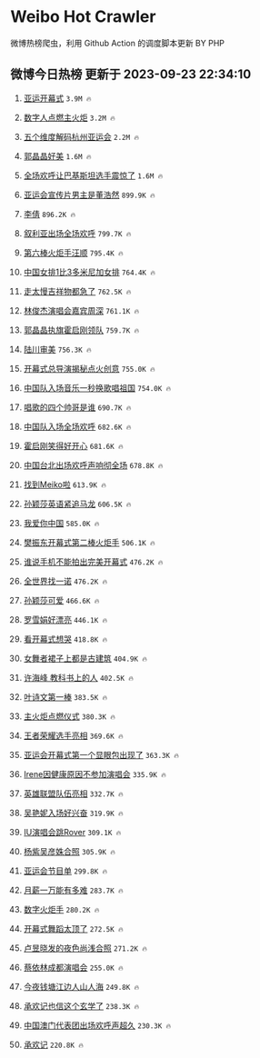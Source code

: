 # Weibo Hot Crawler 



微博热榜爬虫，利用 Github Action 的调度脚本更新 BY PHP 


## 微博今日热榜 更新于 2023-09-23 22:34:10 
1. [亚运开幕式](https://s.weibo.com/weibo?q=%23%E4%BA%9A%E8%BF%90%E5%BC%80%E5%B9%95%E5%BC%8F%23&t=31&band_rank=1&Refer=top) `3.9M 🔥` 

1. [数字人点燃主火炬](https://s.weibo.com/weibo?q=%23%E6%95%B0%E5%AD%97%E4%BA%BA%E7%82%B9%E7%87%83%E4%B8%BB%E7%81%AB%E7%82%AC%23&t=31&band_rank=2&Refer=top) `3.2M 🔥` 

1. [五个维度解码杭州亚运会](https://s.weibo.com/weibo?q=%23%E4%BA%94%E4%B8%AA%E7%BB%B4%E5%BA%A6%E8%A7%A3%E7%A0%81%E6%9D%AD%E5%B7%9E%E4%BA%9A%E8%BF%90%E4%BC%9A%23&t=31&band_rank=3&Refer=top) `2.2M 🔥` 

1. [郭晶晶好美](https://s.weibo.com/weibo?q=%23%E9%83%AD%E6%99%B6%E6%99%B6%E5%A5%BD%E7%BE%8E%23&t=31&band_rank=4&Refer=top) `1.6M 🔥` 

1. [全场欢呼让巴基斯坦选手震惊了](https://s.weibo.com/weibo?q=%23%E5%85%A8%E5%9C%BA%E6%AC%A2%E5%91%BC%E8%AE%A9%E5%B7%B4%E5%9F%BA%E6%96%AF%E5%9D%A6%E9%80%89%E6%89%8B%E9%9C%87%E6%83%8A%E4%BA%86%23&t=31&band_rank=5&Refer=top) `1.6M 🔥` 

1. [亚运会宣传片男主是董浩然](https://s.weibo.com/weibo?q=%E4%BA%9A%E8%BF%90%E4%BC%9A%E5%AE%A3%E4%BC%A0%E7%89%87%E7%94%B7%E4%B8%BB%E6%98%AF%E8%91%A3%E6%B5%A9%E7%84%B6&t=31&band_rank=6&Refer=top) `899.9K 🔥` 

1. [李倩](https://s.weibo.com/weibo?q=%E6%9D%8E%E5%80%A9&t=31&band_rank=7&Refer=top) `896.2K 🔥` 

1. [叙利亚出场全场欢呼](https://s.weibo.com/weibo?q=%23%E5%8F%99%E5%88%A9%E4%BA%9A%E5%87%BA%E5%9C%BA%E5%85%A8%E5%9C%BA%E6%AC%A2%E5%91%BC%23&t=31&band_rank=8&Refer=top) `799.7K 🔥` 

1. [第六棒火炬手汪顺](https://s.weibo.com/weibo?q=%23%E7%AC%AC%E5%85%AD%E6%A3%92%E7%81%AB%E7%82%AC%E6%89%8B%E6%B1%AA%E9%A1%BA%23&t=31&band_rank=9&Refer=top) `795.4K 🔥` 

1. [中国女排1比3多米尼加女排](https://s.weibo.com/weibo?q=%23%E4%B8%AD%E5%9B%BD%E5%A5%B3%E6%8E%921%E6%AF%943%E5%A4%9A%E7%B1%B3%E5%B0%BC%E5%8A%A0%E5%A5%B3%E6%8E%92%23&t=31&band_rank=10&Refer=top) `764.4K 🔥` 

1. [走太慢吉祥物都急了](https://s.weibo.com/weibo?q=%23%E8%B5%B0%E5%A4%AA%E6%85%A2%E5%90%89%E7%A5%A5%E7%89%A9%E9%83%BD%E6%80%A5%E4%BA%86%23&t=31&band_rank=11&Refer=top) `762.5K 🔥` 

1. [林俊杰演唱会嘉宾周深](https://s.weibo.com/weibo?q=%23%E6%9E%97%E4%BF%8A%E6%9D%B0%E6%BC%94%E5%94%B1%E4%BC%9A%E5%98%89%E5%AE%BE%E5%91%A8%E6%B7%B1%23&t=31&band_rank=12&Refer=top) `761.1K 🔥` 

1. [郭晶晶执旗霍启刚领队](https://s.weibo.com/weibo?q=%23%E9%83%AD%E6%99%B6%E6%99%B6%E6%89%A7%E6%97%97%E9%9C%8D%E5%90%AF%E5%88%9A%E9%A2%86%E9%98%9F%23&t=31&band_rank=13&Refer=top) `759.7K 🔥` 

1. [陆川审美](https://s.weibo.com/weibo?q=%E9%99%86%E5%B7%9D%E5%AE%A1%E7%BE%8E&t=31&band_rank=14&Refer=top) `756.3K 🔥` 

1. [开幕式总导演揭秘点火创意](https://s.weibo.com/weibo?q=%23%E5%BC%80%E5%B9%95%E5%BC%8F%E6%80%BB%E5%AF%BC%E6%BC%94%E6%8F%AD%E7%A7%98%E7%82%B9%E7%81%AB%E5%88%9B%E6%84%8F%23&t=31&band_rank=15&Refer=top) `755.0K 🔥` 

1. [中国队入场音乐一秒换歌唱祖国](https://s.weibo.com/weibo?q=%23%E4%B8%AD%E5%9B%BD%E9%98%9F%E5%85%A5%E5%9C%BA%E9%9F%B3%E4%B9%90%E4%B8%80%E7%A7%92%E6%8D%A2%E6%AD%8C%E5%94%B1%E7%A5%96%E5%9B%BD%23&t=31&band_rank=16&Refer=top) `754.0K 🔥` 

1. [唱歌的四个帅哥是谁](https://s.weibo.com/weibo?q=%23%E5%94%B1%E6%AD%8C%E7%9A%84%E5%9B%9B%E4%B8%AA%E5%B8%85%E5%93%A5%E6%98%AF%E8%B0%81%23&t=31&band_rank=17&Refer=top) `690.7K 🔥` 

1. [中国队入场全场欢呼](https://s.weibo.com/weibo?q=%23%E4%B8%AD%E5%9B%BD%E9%98%9F%E5%85%A5%E5%9C%BA%E5%85%A8%E5%9C%BA%E6%AC%A2%E5%91%BC%23&t=31&band_rank=18&Refer=top) `682.6K 🔥` 

1. [霍启刚笑得好开心](https://s.weibo.com/weibo?q=%23%E9%9C%8D%E5%90%AF%E5%88%9A%E7%AC%91%E5%BE%97%E5%A5%BD%E5%BC%80%E5%BF%83%23&t=31&band_rank=19&Refer=top) `681.6K 🔥` 

1. [中国台北出场欢呼声响彻全场](https://s.weibo.com/weibo?q=%23%E4%B8%AD%E5%9B%BD%E5%8F%B0%E5%8C%97%E5%87%BA%E5%9C%BA%E6%AC%A2%E5%91%BC%E5%A3%B0%E5%93%8D%E5%BD%BB%E5%85%A8%E5%9C%BA%23&t=31&band_rank=20&Refer=top) `678.8K 🔥` 

1. [找到Meiko啦](https://s.weibo.com/weibo?q=%E6%89%BE%E5%88%B0Meiko%E5%95%A6&t=31&band_rank=21&Refer=top) `613.9K 🔥` 

1. [孙颖莎英语紧追马龙](https://s.weibo.com/weibo?q=%23%E5%AD%99%E9%A2%96%E8%8E%8E%E8%8B%B1%E8%AF%AD%E7%B4%A7%E8%BF%BD%E9%A9%AC%E9%BE%99%23&t=31&band_rank=22&Refer=top) `606.5K 🔥` 

1. [我爱你中国](https://s.weibo.com/weibo?q=%E6%88%91%E7%88%B1%E4%BD%A0%E4%B8%AD%E5%9B%BD&t=31&band_rank=23&Refer=top) `585.0K 🔥` 

1. [樊振东开幕式第二棒火炬手](https://s.weibo.com/weibo?q=%23%E6%A8%8A%E6%8C%AF%E4%B8%9C%E5%BC%80%E5%B9%95%E5%BC%8F%E7%AC%AC%E4%BA%8C%E6%A3%92%E7%81%AB%E7%82%AC%E6%89%8B%23&t=31&band_rank=24&Refer=top) `506.1K 🔥` 

1. [谁说手机不能拍出完美开幕式](https://s.weibo.com/weibo?q=%23%E8%B0%81%E8%AF%B4%E6%89%8B%E6%9C%BA%E4%B8%8D%E8%83%BD%E6%8B%8D%E5%87%BA%E5%AE%8C%E7%BE%8E%E5%BC%80%E5%B9%95%E5%BC%8F%23&t=31&band_rank=25&Refer=top) `476.2K 🔥` 

1. [全世界找一诺](https://s.weibo.com/weibo?q=%23%E5%85%A8%E4%B8%96%E7%95%8C%E6%89%BE%E4%B8%80%E8%AF%BA%23&t=31&band_rank=26&Refer=top) `476.2K 🔥` 

1. [孙颖莎可爱](https://s.weibo.com/weibo?q=%E5%AD%99%E9%A2%96%E8%8E%8E%E5%8F%AF%E7%88%B1&t=31&band_rank=27&Refer=top) `466.6K 🔥` 

1. [罗雪娟好漂亮](https://s.weibo.com/weibo?q=%23%E7%BD%97%E9%9B%AA%E5%A8%9F%E5%A5%BD%E6%BC%82%E4%BA%AE%23&t=31&band_rank=28&Refer=top) `446.1K 🔥` 

1. [看开幕式想哭](https://s.weibo.com/weibo?q=%23%E7%9C%8B%E5%BC%80%E5%B9%95%E5%BC%8F%E6%83%B3%E5%93%AD%23&t=31&band_rank=29&Refer=top) `418.8K 🔥` 

1. [女舞者裙子上都是古建筑](https://s.weibo.com/weibo?q=%23%E5%A5%B3%E8%88%9E%E8%80%85%E8%A3%99%E5%AD%90%E4%B8%8A%E9%83%BD%E6%98%AF%E5%8F%A4%E5%BB%BA%E7%AD%91%23&t=31&band_rank=30&Refer=top) `404.9K 🔥` 

1. [许海峰 教科书上的人](https://s.weibo.com/weibo?q=%E8%AE%B8%E6%B5%B7%E5%B3%B0%20%E6%95%99%E7%A7%91%E4%B9%A6%E4%B8%8A%E7%9A%84%E4%BA%BA&t=31&band_rank=31&Refer=top) `402.5K 🔥` 

1. [叶诗文第一棒](https://s.weibo.com/weibo?q=%E5%8F%B6%E8%AF%97%E6%96%87%E7%AC%AC%E4%B8%80%E6%A3%92&t=31&band_rank=32&Refer=top) `383.5K 🔥` 

1. [主火炬点燃仪式](https://s.weibo.com/weibo?q=%23%E4%B8%BB%E7%81%AB%E7%82%AC%E7%82%B9%E7%87%83%E4%BB%AA%E5%BC%8F%23&t=31&band_rank=33&Refer=top) `380.3K 🔥` 

1. [王者荣耀选手亮相](https://s.weibo.com/weibo?q=%23%E7%8E%8B%E8%80%85%E8%8D%A3%E8%80%80%E9%80%89%E6%89%8B%E4%BA%AE%E7%9B%B8%23&t=31&band_rank=34&Refer=top) `369.6K 🔥` 

1. [亚运会开幕式第一个显眼包出现了](https://s.weibo.com/weibo?q=%23%E4%BA%9A%E8%BF%90%E4%BC%9A%E5%BC%80%E5%B9%95%E5%BC%8F%E7%AC%AC%E4%B8%80%E4%B8%AA%E6%98%BE%E7%9C%BC%E5%8C%85%E5%87%BA%E7%8E%B0%E4%BA%86%23&t=31&band_rank=35&Refer=top) `363.3K 🔥` 

1. [Irene因健康原因不参加演唱会](https://s.weibo.com/weibo?q=%23Irene%E5%9B%A0%E5%81%A5%E5%BA%B7%E5%8E%9F%E5%9B%A0%E4%B8%8D%E5%8F%82%E5%8A%A0%E6%BC%94%E5%94%B1%E4%BC%9A%23&t=31&band_rank=36&Refer=top) `335.9K 🔥` 

1. [英雄联盟队伍亮相](https://s.weibo.com/weibo?q=%23%E8%8B%B1%E9%9B%84%E8%81%94%E7%9B%9F%E9%98%9F%E4%BC%8D%E4%BA%AE%E7%9B%B8%23&t=31&band_rank=37&Refer=top) `332.7K 🔥` 

1. [吴艳妮入场好兴奋](https://s.weibo.com/weibo?q=%23%E5%90%B4%E8%89%B3%E5%A6%AE%E5%85%A5%E5%9C%BA%E5%A5%BD%E5%85%B4%E5%A5%8B%23&t=31&band_rank=38&Refer=top) `319.9K 🔥` 

1. [IU演唱会跳Rover](https://s.weibo.com/weibo?q=%23IU%E6%BC%94%E5%94%B1%E4%BC%9A%E8%B7%B3Rover%23&t=31&band_rank=39&Refer=top) `309.1K 🔥` 

1. [杨紫吴彦姝合照](https://s.weibo.com/weibo?q=%23%E6%9D%A8%E7%B4%AB%E5%90%B4%E5%BD%A6%E5%A7%9D%E5%90%88%E7%85%A7%23&t=31&band_rank=40&Refer=top) `305.9K 🔥` 

1. [亚运会节目单](https://s.weibo.com/weibo?q=%23%E4%BA%9A%E8%BF%90%E4%BC%9A%E8%8A%82%E7%9B%AE%E5%8D%95%23&t=31&band_rank=41&Refer=top) `299.8K 🔥` 

1. [月薪一万能有多难](https://s.weibo.com/weibo?q=%23%E6%9C%88%E8%96%AA%E4%B8%80%E4%B8%87%E8%83%BD%E6%9C%89%E5%A4%9A%E9%9A%BE%23&t=31&band_rank=42&Refer=top) `283.7K 🔥` 

1. [数字火炬手](https://s.weibo.com/weibo?q=%23%E6%95%B0%E5%AD%97%E7%81%AB%E7%82%AC%E6%89%8B%23&t=31&band_rank=43&Refer=top) `280.2K 🔥` 

1. [开幕式舞蹈太顶了](https://s.weibo.com/weibo?q=%23%E5%BC%80%E5%B9%95%E5%BC%8F%E8%88%9E%E8%B9%88%E5%A4%AA%E9%A1%B6%E4%BA%86%23&t=31&band_rank=44&Refer=top) `272.5K 🔥` 

1. [卢昱晓发的夜色尚浅合照](https://s.weibo.com/weibo?q=%E5%8D%A2%E6%98%B1%E6%99%93%E5%8F%91%E7%9A%84%E5%A4%9C%E8%89%B2%E5%B0%9A%E6%B5%85%E5%90%88%E7%85%A7&t=31&band_rank=45&Refer=top) `271.2K 🔥` 

1. [蔡依林成都演唱会](https://s.weibo.com/weibo?q=%23%E8%94%A1%E4%BE%9D%E6%9E%97%E6%88%90%E9%83%BD%E6%BC%94%E5%94%B1%E4%BC%9A%23&t=31&band_rank=46&Refer=top) `255.0K 🔥` 

1. [今夜钱塘江边人山人海](https://s.weibo.com/weibo?q=%23%E4%BB%8A%E5%A4%9C%E9%92%B1%E5%A1%98%E6%B1%9F%E8%BE%B9%E4%BA%BA%E5%B1%B1%E4%BA%BA%E6%B5%B7%23&t=31&band_rank=47&Refer=top) `249.8K 🔥` 

1. [承欢记也信这个玄学了](https://s.weibo.com/weibo?q=%23%E6%89%BF%E6%AC%A2%E8%AE%B0%E4%B9%9F%E4%BF%A1%E8%BF%99%E4%B8%AA%E7%8E%84%E5%AD%A6%E4%BA%86%23&t=31&band_rank=48&Refer=top) `238.3K 🔥` 

1. [中国澳门代表团出场欢呼声超久](https://s.weibo.com/weibo?q=%23%E4%B8%AD%E5%9B%BD%E6%BE%B3%E9%97%A8%E4%BB%A3%E8%A1%A8%E5%9B%A2%E5%87%BA%E5%9C%BA%E6%AC%A2%E5%91%BC%E5%A3%B0%E8%B6%85%E4%B9%85%23&t=31&band_rank=49&Refer=top) `230.3K 🔥` 

1. [承欢记](https://s.weibo.com/weibo?q=%23%E6%89%BF%E6%AC%A2%E8%AE%B0%23&t=31&band_rank=50&Refer=top) `220.8K 🔥` 

